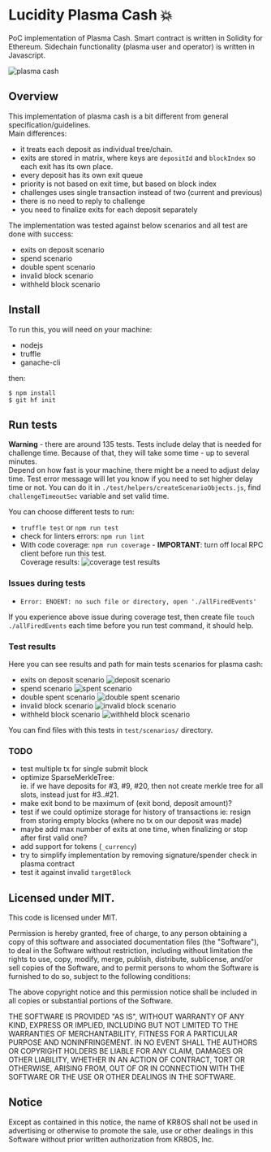 # Lucidity Plasma Cash :collision:

PoC implementation of Plasma Cash. 
Smart contract is written in Solidity for Ethereum. 
Sidechain functionality (plasma user and operator) is written in Javascript.

![plasma cash](./sdo_solareruption_nasa.jpg)

## Overview

This implementation of plasma cash is a bit different from general specification/guidelines.  
 Main differences:
 - it treats each deposit as individual tree/chain.
 - exits are stored in matrix, where keys are `depositId` and `blockIndex`
   so each exit has its own place.
 - every deposit has its own exit queue
 - priority is not based on exit time, but based on block index
 - challenges uses single transaction instead of two (current and previous)
 - there is no need to reply to challenge
 - you need to finalize exits for each deposit separately

The implementation was tested against below scenarios and all test are done with success:
  * exits on deposit scenario
  * spend scenario
  * double spent scenario
  * invalid block scenario
  * withheld block scenario

## Install

To run this, you will need on your machine: 
- nodejs
- truffle
- ganache-cli

then:

```
$ npm install
$ git hf init
```

## Run tests

**Warning** - there are around 135 tests. 
Tests include delay that is needed for challenge time. 
Because of that, they will take some time - up to several minutes.  
Depend on how fast is your machine, there might be a need to adjust delay time.
Test error message will let you know if you need to set higher delay time or not.
You can do it in `./test/helpers/createScenarioObjects.js`, 
find `challengeTimeoutSec` variable and set valid time.

You can choose different tests to run:

* `truffle test` or `npm run test`
* check for linters errors: `npm run lint`
* With code coverage: `npm run coverage` - 
**IMPORTANT**: turn off local RPC client before run this test.  
Coverage results:
![coverage test results](./coverage-tests.png "coverage test results")

### Issues during tests

* `Error: ENOENT: no such file or directory, open './allFiredEvents'`

If you experience above issue during coverage test, then create file 
`touch ./allFiredEvents` each time before you run test command, it should help.

### Test results

Here you can see results and path for main tests scenarios for plasma cash:

* exits on deposit scenario
![deposit scenario](./scenario-deposits.png)
* spend scenario
![spent scenario](./scenario-spent.png)
* double spent scenario
![double spent scenario](./scenario-double-spent.png)
* invalid block scenario 
![invalid block scenario](./scenario-invalid-history.png)
* withheld block scenario
![withheld block scenario](./scenario-withheld-block.png)
  
You can find files with this tests in `test/scenarios/` directory.

### TODO

- test multiple tx for single submit block
- optimize SparseMerkleTree:  
ie. if we have deposits for #3, #9, #20, then not create merkle tree for all slots, 
instead just for #3..#21.
- make exit bond to be maximum of (exit bond, deposit amount)?
- test if we could optimize storage for history of transactions ie: 
resign from storing empty blocks (where no tx on our deposit was made)
- maybe add max number of exits at one time, 
when finalizing or stop after first valid one?
- add support for tokens (`_currency`)
- try to simplify implementation 
by removing signature/spender check in plasma contract
- test it against invalid `targetBlock`

## Licensed under MIT.

This code is licensed under MIT.

Permission is hereby granted, free of charge, to any person obtaining a copy of this software and associated documentation files (the "Software"), to deal in the Software without restriction, including without limitation the rights to use, copy, modify, merge, publish, distribute, sublicense, and/or sell copies of the Software, and to permit persons to whom the Software is furnished to do so, subject to the following conditions:

The above copyright notice and this permission notice shall be included in all copies or substantial portions of the Software.

THE SOFTWARE IS PROVIDED "AS IS", WITHOUT WARRANTY OF ANY KIND, EXPRESS OR IMPLIED, INCLUDING BUT NOT LIMITED TO THE WARRANTIES OF MERCHANTABILITY, FITNESS FOR A PARTICULAR PURPOSE AND NONINFRINGEMENT. IN NO EVENT SHALL THE AUTHORS OR COPYRIGHT HOLDERS BE LIABLE FOR ANY CLAIM, DAMAGES OR OTHER LIABILITY, WHETHER IN AN ACTION OF CONTRACT, TORT OR OTHERWISE, ARISING FROM, OUT OF OR IN CONNECTION WITH THE SOFTWARE OR THE USE OR OTHER DEALINGS IN THE SOFTWARE.

## Notice

Except as contained in this notice, the name of KR8OS shall not be used in advertising or otherwise to promote the sale, use or other dealings in this Software without prior written authorization from KR8OS, Inc.

